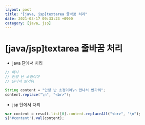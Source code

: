 ```yaml
---
layout: post
title: "[java, jsp]textarea 줄바꿈 처리"
date: 2021-03-17 09:33:23 +0900
category: [java, jsp]
---
```


# [java/jsp]textarea 줄바꿈 처리

- java 단에서 처리

```java
// 예시
// 안녕 난 소정이야
// 만나서 반가워

String content = "안녕 난 소정이야\n 만나서 반가워";
content.replace("\n", "<br>");
```

- jsp 단에서 처리

```jsx
var content = result.list[0].content.replaceAll("<br>", "\n");
$('#content').val(content);
```